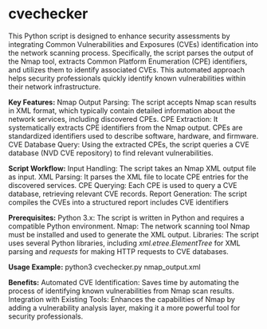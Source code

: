 # **cvechecker**
This Python script is designed to enhance security assessments by integrating Common Vulnerabilities and Exposures (CVEs) identification into the network scanning process. Specifically, the script parses the output of the Nmap tool, extracts Common Platform Enumeration (CPE) identifiers, and utilizes them to identify associated CVEs. This automated approach helps security professionals quickly identify known vulnerabilities within their network infrastructure.

**Key Features:**
Nmap Output Parsing: The script accepts Nmap scan results in XML format, which typically contain detailed information about the network services, including discovered CPEs.
CPE Extraction: It systematically extracts CPE identifiers from the Nmap output. CPEs are standardized identifiers used to describe software, hardware, and firmware.
CVE Database Query: Using the extracted CPEs, the script queries a CVE database (NVD CVE repository) to find relevant vulnerabilities.

**Script Workflow:**
Input Handling: The script takes an Nmap XML output file as input.
XML Parsing: It parses the XML file to locate CPE entries for the discovered services.
CPE Querying: Each CPE is used to query a CVE database, retrieving relevant CVE records.
Report Generation: The script compiles the CVEs into a structured report includes CVE identifiers

**Prerequisites:**
Python 3.x: The script is written in Python and requires a compatible Python environment.
Nmap: The network scanning tool Nmap must be installed and used to generate the XML output.
Libraries: The script uses several Python libraries, including _xml.etree.ElementTree_ for XML parsing and _requests_ for making HTTP requests to CVE databases.

**Usage Example:**
python3 cvechecker.py nmap_output.xml

**Benefits:**
Automated CVE Identification: Saves time by automating the process of identifying known vulnerabilities from Nmap scan results.
Integration with Existing Tools: Enhances the capabilities of Nmap by adding a vulnerability analysis layer, making it a more powerful tool for security professionals.
